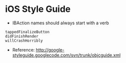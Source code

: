 iOS Style Guide
===============

- IBAction names should always start with a verb
```
tappedFinalizeButton
didFinishRender
willCrashHorribly
```

- Reference:
http://google-styleguide.googlecode.com/svn/trunk/objcguide.xml